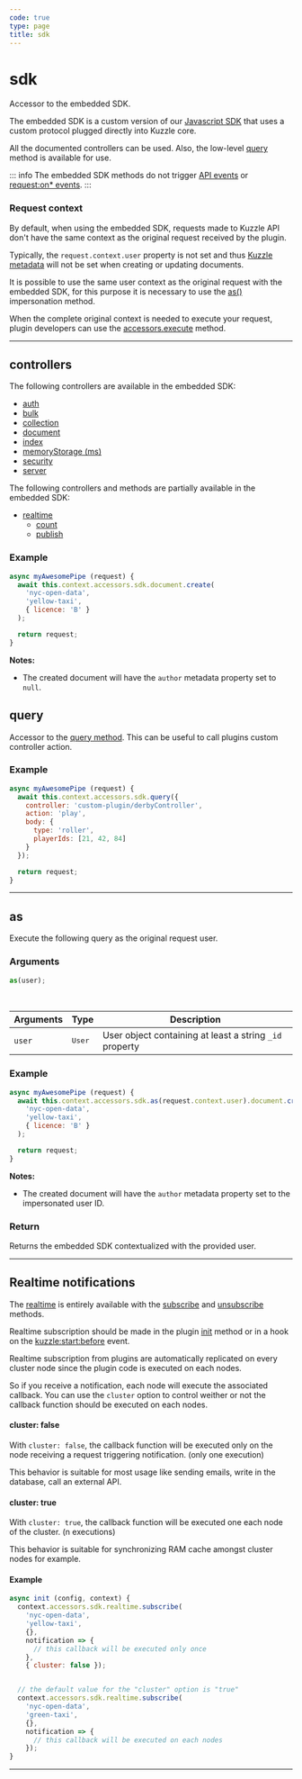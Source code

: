 ```yaml
---
code: true
type: page
title: sdk
---
```


# sdk

<SinceBadge version="1.6.0" />

Accessor to the embedded SDK.

The embedded SDK is a custom version of our [Javascript SDK](/sdk/js/7) that uses a custom protocol plugged directly into Kuzzle core.

All the documented controllers can be used.
Also, the low-level [query](/sdk/js/7/core-classes/kuzzle/query) method is available for use.

::: info
The embedded SDK methods do not trigger [API events](/core/2/plugins/guides/events/api-events) or [request:on* events](/core/2/plugins/guides/events/request-on-authorized).
:::

### Request context

By default, when using the embedded SDK, requests made to Kuzzle API don't have the same context as the original request received by the plugin.

Typically, the `request.context.user` property is not set and thus [Kuzzle metadata](/core/2/guides/essentials/document-metadata) will not be set when creating or updating documents.

It is possible to use the same user context as the original request with the embedded SDK, for this purpose it is necessary to use the [as()](/core/2/plugins/plugin-context/accessors/sdk#as) impersonation method.

When the complete original context is needed to execute your request, plugin developers can use the [accessors.execute](/core/2/plugins/plugin-context/accessors/execute) method.

---

## controllers

The following controllers are available in the embedded SDK:

- [auth](/sdk/js/7/controllers/auth)
- [bulk](/sdk/js/7/controllers/bulk)
- [collection](/sdk/js/7/controllers/collection)
- [document](/sdk/js/7/controllers/document)
- [index](/sdk/js/7/controllers/index)
- [memoryStorage (ms)](/sdk/js/7/controllers/ms)
- [security](/sdk/js/7/controllers/security)
- [server](/sdk/js/7/controllers/server)

<SinceBadge version="1.9.1" />

The following controllers and methods are partially available in the embedded SDK:
  - [realtime](/sdk/js/7/controllers/realtime)
    - [count](/sdk/js/7/controllers/realtime/count)
    - [publish](/sdk/js/7/controllers/realtime/count)

### Example

```js
async myAwesomePipe (request) {
  await this.context.accessors.sdk.document.create(
    'nyc-open-data',
    'yellow-taxi',
    { licence: 'B' }
  );

  return request;
}
```

**Notes:**

- The created document will have the `author` metadata property set to `null`.

## query

<SinceBadge version="1.6.0" />

Accessor to the [query method](/sdk/js/7/core-classes/kuzzle/query).
This can be useful to call plugins custom controller action.

### Example

```js
async myAwesomePipe (request) {
  await this.context.accessors.sdk.query({
    controller: 'custom-plugin/derbyController',
    action: 'play',
    body: {
      type: 'roller',
      playerIds: [21, 42, 84]
    }
  });

  return request;
}
```

---

## as

<SinceBadge version="1.7.0" />

Execute the following query as the original request user.

### Arguments

```js
as(user);
```

<br/>

| Arguments | Type            | Description       |
| --------- | --------------- | ----------------- |
| `user`    | <pre>User</pre> | User object containing at least a string `_id` property |

### Example

```js
async myAwesomePipe (request) {
  await this.context.accessors.sdk.as(request.context.user).document.create(
    'nyc-open-data',
    'yellow-taxi',
    { licence: 'B' }
  );

  return request;
}
```

**Notes:**

- The created document will have the `author` metadata property set to the impersonated user ID.

### Return

Returns the embedded SDK contextualized with the provided user.

---

## Realtime notifications

<SinceBadge version="change-me" />

The [realtime](/sdk/js/7/controllers/realtime) is entirely available with the [subscribe](/sdk/js/7/controllers/realtime/subscribe) and [unsubscribe](/sdk/js/7/controllers/realtime/unsubscribe) methods.  

Realtime subscription should be made in the plugin [init](core/2/plugins/guides/manual-setup/init-function) method or in a hook on the [kuzzle:start:before](/core/2/plugins/guides/events/kuzzle-start) event.

Realtime subscription from plugins are automatically replicated on every cluster node since the plugin code is executed on each nodes.  

So if you receive a notification, each node will execute the associated callback. You can use the `cluster` option to control weither or not the callback function should be executed on each nodes.

#### cluster: false

With `cluster: false`, the callback function will be executed only on the node receiving a request triggering notification. (only one execution) 

This behavior is suitable for most usage like sending emails, write in the database, call an external API.

#### cluster: true

With `cluster: true`, the callback function will be executed one each node of the cluster. (n executions)

This behavior is suitable for synchronizing RAM cache amongst cluster nodes for example.

#### Example

```js
async init (config, context) {
  context.accessors.sdk.realtime.subscribe(
    'nyc-open-data',
    'yellow-taxi',
    {},
    notification => {
      // this callback will be executed only once
    },
    { cluster: false });


  // the default value for the "cluster" option is "true"
  context.accessors.sdk.realtime.subscribe(
    'nyc-open-data',
    'green-taxi',
    {},
    notification => {
      // this callback will be executed on each nodes
    });
}
```

---
